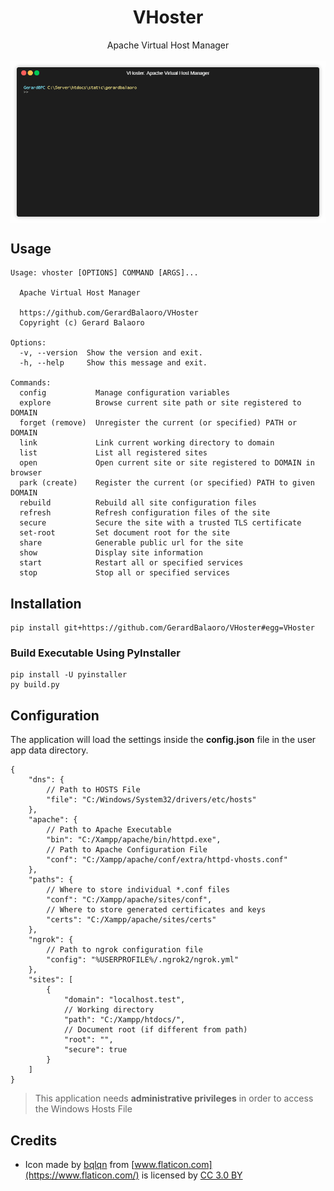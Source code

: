 <h1 align="center">VHoster</h1>
<p align="center">
    Apache Virtual Host Manager<br><br>
    <img align="center" src="docs/preview.gif">
</p>



## Usage

```
Usage: vhoster [OPTIONS] COMMAND [ARGS]...

  Apache Virtual Host Manager

  https://github.com/GerardBalaoro/VHoster
  Copyright (c) Gerard Balaoro

Options:
  -v, --version  Show the version and exit.
  -h, --help     Show this message and exit.

Commands:
  config           Manage configuration variables
  explore          Browse current site path or site registered to DOMAIN
  forget (remove)  Unregister the current (or specified) PATH or DOMAIN
  link             Link current working directory to domain
  list             List all registered sites
  open             Open current site or site registered to DOMAIN in browser
  park (create)    Register the current (or specified) PATH to given DOMAIN
  rebuild          Rebuild all site configuration files
  refresh          Refresh configuration files of the site
  secure           Secure the site with a trusted TLS certificate
  set-root         Set document root for the site
  share            Generable public url for the site
  show             Display site information
  start            Restart all or specified services
  stop             Stop all or specified services
```


## Installation

```
pip install git+https://github.com/GerardBalaoro/VHoster#egg=VHoster
```

### Build Executable Using PyInstaller

    pip install -U pyinstaller
    py build.py


## Configuration

The application will load the settings inside the **config.json** file in the user app data directory.

```jsonc
{
    "dns": {
        // Path to HOSTS File
        "file": "C:/Windows/System32/drivers/etc/hosts"
    },
    "apache": {
        // Path to Apache Executable
        "bin": "C:/Xampp/apache/bin/httpd.exe",
        // Path to Apache Configuration File
        "conf": "C:/Xampp/apache/conf/extra/httpd-vhosts.conf"
    },
    "paths": {
        // Where to store individual *.conf files
        "conf": "C:/Xampp/apache/sites/conf",
        // Where to store generated certificates and keys
        "certs": "C:/Xampp/apache/sites/certs"
    },
    "ngrok": {
        // Path to ngrok configuration file
        "config": "%USERPROFILE%/.ngrok2/ngrok.yml"
    },
    "sites": [
        {
            "domain": "localhost.test",
            // Working directory
            "path": "C:/Xampp/htdocs/",
            // Document root (if different from path)
            "root": "",
            "secure": true
        }
    ]
}
```

> This application needs **administrative privileges** in order to access the Windows Hosts File


## Credits

- Icon made by [bqlqn](https://www.flaticon.com/authors/bqlqn) from [www.flaticon.com](https://www.flaticon.com/) is licensed by [CC 3.0 BY](http://creativecommons.org/licenses/by/3.0/)
